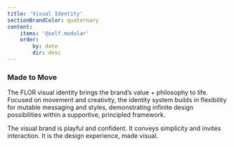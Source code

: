 ```yaml
---
title: 'Visual Identity'
sectionBrandColor: quaternary
content:
    items: '@self.modular'
    order:
        by: date
        dir: desc
---
```


### Made to Move
The FLOR visual identity brings the brand’s value + philosophy to life. Focused on movement and creativity, the identity system builds in flexibility for mutable messaging and styles, demonstrating infinite design possibilities within a supportive, principled framework. 

The visual brand is playful and confident. It conveys simplicity and invites interaction. It is the design experience, made visual. 